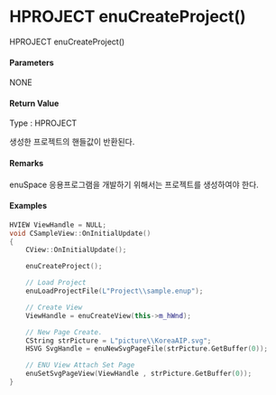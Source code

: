 # HPROJECT enuCreateProject\(\)

HPROJECT enuCreateProject\(\)

#### Parameters

NONE



#### Return Value

Type : HPROJECT

생성한 프로젝트의 핸들값이 반환된다.



#### Remarks

enuSpace 응용프로그램을 개발하기 위해서는 프로젝트를 생성하여야 한다.



#### Examples

```cpp
HVIEW ViewHandle = NULL; 
void CSampleView::OnInitialUpdate() 
{ 
    CView::OnInitialUpdate(); 

    enuCreateProject(); 

    // Load Project
    enuLoadProjectFile(L"Project\\sample.enup"); 

    // Create View
    ViewHandle = enuCreateView(this->m_hWnd); 

    // New Page Create. 
    CString strPicture = L"picture\\KoreaAIP.svg"; 
    HSVG SvgHandle = enuNewSvgPageFile(strPicture.GetBuffer(0)); 

    // ENU View Attach Set Page 
    enuSetSvgPageView(ViewHandle , strPicture.GetBuffer(0)); 
}
```



